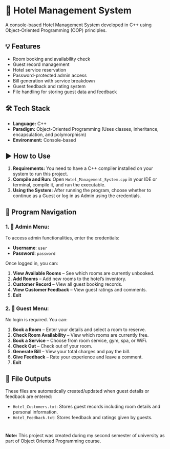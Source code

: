 # 🏨 Hotel Management System

A console-based Hotel Management System developed in C++ using Object-Oriented Programming (OOP) principles. 

## 💡 Features

- Room booking and availability check  
- Guest record management  
- Hotel service reservation
- Password-protected admin access
- Bill generation with service breakdown  
- Guest feedback and rating system  
- File handling for storing guest data and feedback  

## 🛠️ Tech Stack

- **Language:** C++  
- **Paradigm:** Object-Oriented Programming (Uses classes, inheritance, encapsulation, and polymorphism)
- **Environment:** Console-based  

## ▶️ How to Use

1. **Requirements:** You need to have a C++ compiler installed on your system to run this project.
2. **Compile and Run:** Open `Hotel_Management_System.cpp` in your IDE or terminal, compile it, and run the executable.
3. **Using the System:** After running the program, choose whether to continue as a Guest or log in as Admin using the credentials.

## 🧭 Program Navigation

### 1. 🔐 Admin Menu:
To access admin functionalities, enter the credentials:
- **Username**: `user`  
- **Password**: `password`
  
Once logged in, you can:
1. **View Available Rooms** – See which rooms are currently unbooked. 
2. **Add Rooms** – Add new rooms to the hotel’s inventory.
3. **Customer Record** – View all guest booking records.
4. **View Customer Feedback** – View guest ratings and comments.
5. **Exit**

### 2. 👤 Guest Menu:
No login is required. You can:
1. **Book a Room** – Enter your details and select a room to reserve.
2. **Check Room Availability** – View which rooms are currently free.
3. **Book a Service** – Choose from room service, gym, spa, or WiFi.
4. **Check Out** – Check out of your room.
5. **Generate Bill** – View your total charges and pay the bill.
6. **Give Feedback** – Rate your experience and leave a comment.
7. **Exit**

## 📄 File Outputs

These files are automatically created/updated when guest details or feedback are entered:
- `Hotel_Customers.txt`: Stores guest records including room details and personal information.
- `Hotel_Feedback.txt`: Stores feedback and ratings given by guests.

#
**Note:** This project was created during my second semester of university as part of Object Oriented Programming course.
